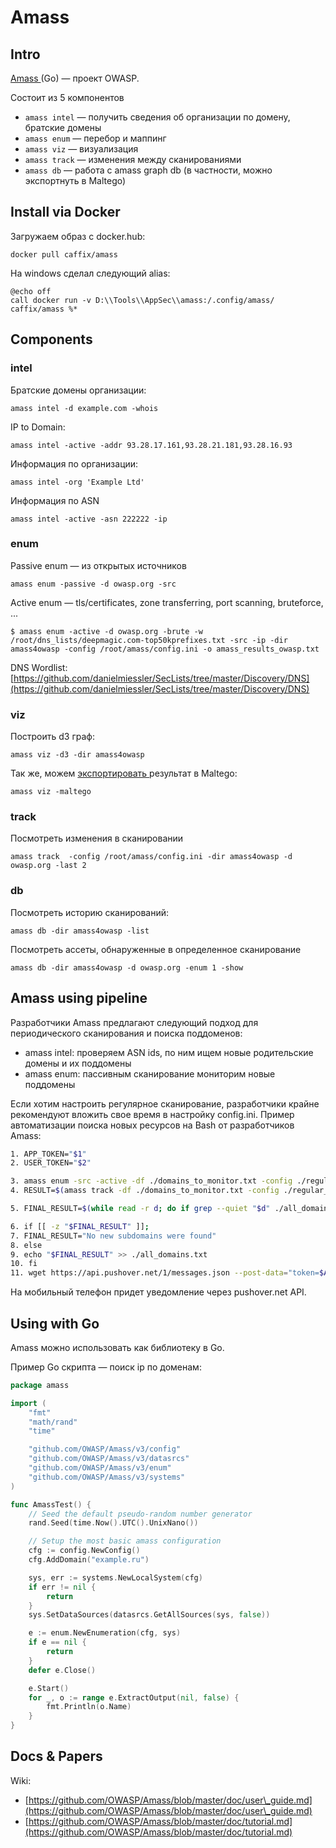 # Amass

## Intro

[Amass ](https://github.com/OWASP/Amass)(Go) — проект OWASP.

Состоит из 5 компонентов

* `amass intel` — получить сведения об организации по домену, братские домены
* `amass enum` — перебор и маппинг
* `amass viz` — визуализация
* `amass track` — изменения между сканированиями
* `amass db` — работа с amass graph db (в частности, можно экспортнуть в Maltego)

## Install via Docker

Загружаем образ с docker.hub:

```
docker pull caffix/amass
```

На windows сделал следующий alias:

```batch
@echo off
call docker run -v D:\\Tools\\AppSec\\amass:/.config/amass/ caffix/amass %*
```

## Components

### intel

Братские домены организации:

```
amass intel -d example.com -whois
```

IP to Domain:

```
amass intel -active -addr 93.28.17.161,93.28.21.181,93.28.16.93
```

Информация по организации:

```
amass intel -org 'Example Ltd'
```

Информация по ASN

```
amass intel -active -asn 222222 -ip
```

### enum

Passive enum — из открытых источников

```
amass enum -passive -d owasp.org -src
```

Active enum — tls/certificates, zone transferring, port scanning, bruteforce, ...

```
$ amass enum -active -d owasp.org -brute -w /root/dns_lists/deepmagic.com-top50kprefixes.txt -src -ip -dir amass4owasp -config /root/amass/config.ini -o amass_results_owasp.txt
```

DNS Wordlist: [https://github.com/danielmiessler/SecLists/tree/master/Discovery/DNS](https://github.com/danielmiessler/SecLists/tree/master/Discovery/DNS)

### viz

Построить d3 граф:

```
amass viz -d3 -dir amass4owasp
```

Так же, можем [экспортировать ](https://github.com/OWASP/Amass/blob/master/doc/user\_guide.md#importing-owasp-amass-results-into-maltego)результат в Maltego:

```
amass viz -maltego
```

### track

Посмотреть изменения в сканировании

```
amass track  -config /root/amass/config.ini -dir amass4owasp -d owasp.org -last 2
```

### db

Посмотреть историю сканирований:

```
amass db -dir amass4owasp -list
```

Посмотреть ассеты, обнаруженные в определенное сканирование

```
amass db -dir amass4owasp -d owasp.org -enum 1 -show
```

## Amass using pipeline

Разработчики Amass предлагают следующий подход для периодического сканирования и поиска поддоменов:

* amass intel: проверяем ASN ids, по ним ищем новые родительские домены и их поддомены
* amass enum: пассивным сканирование мониторим новые поддомены

Если хотим настроить регулярное сканирование, разработчики крайне рекомендуют вложить свое время в настройку config.ini. Пример автоматизации поиска новых ресурсов на Bash от разработчиков Amass:

```bash
1. APP_TOKEN="$1"
2. USER_TOKEN="$2"

3. amass enum -src -active -df ./domains_to_monitor.txt -config ./regular_scan.ini -o ./amass_results.txt -dir ./regular_amass_scan -brute -norecursive
4. RESULT=$(amass track -df ./domains_to_monitor.txt -config ./regular_scan.ini -last 2 -dir ./regular_amass_scan | grep Found | awk '{print $2}')

5. FINAL_RESULT=$(while read -r d; do if grep --quiet "$d" ./all_domains.txt; then continue; else echo "$d"; fi; done <<< $RESULT)

6. if [[ -z "$FINAL_RESULT" ]];
7. FINAL_RESULT="No new subdomains were found"
8. else
9. echo "$FINAL_RESULT" >> ./all_domains.txt
10. fi
11. wget https://api.pushover.net/1/messages.json --post-data="token=$APP_TOKEN&user=$USER_TOKEN&message=$FINAL_RESULT&title=$TITLE" -qO- > /dev/null 2>&1 &
```

На мобильный телефон придет уведомление через pushover.net API.

## Using with Go

Amass можно использовать как библиотеку в Go.&#x20;

Пример Go скрипта — поиск ip по доменам:

```go
package amass

import (
	"fmt"
	"math/rand"
	"time"

	"github.com/OWASP/Amass/v3/config"
	"github.com/OWASP/Amass/v3/datasrcs"
	"github.com/OWASP/Amass/v3/enum"
	"github.com/OWASP/Amass/v3/systems"
)

func AmassTest() {
	// Seed the default pseudo-random number generator
	rand.Seed(time.Now().UTC().UnixNano())

	// Setup the most basic amass configuration
	cfg := config.NewConfig()
	cfg.AddDomain("example.ru")

	sys, err := systems.NewLocalSystem(cfg)
	if err != nil {
		return
	}
	sys.SetDataSources(datasrcs.GetAllSources(sys, false))

	e := enum.NewEnumeration(cfg, sys)
	if e == nil {
		return
	}
	defer e.Close()

	e.Start()
	for _, o := range e.ExtractOutput(nil, false) {
		fmt.Println(o.Name)
	}
}
```

## Docs & Papers

Wiki:&#x20;

* [https://github.com/OWASP/Amass/blob/master/doc/user\_guide.md](https://github.com/OWASP/Amass/blob/master/doc/user\_guide.md)
* [https://github.com/OWASP/Amass/blob/master/doc/tutorial.md](https://github.com/OWASP/Amass/blob/master/doc/tutorial.md)
